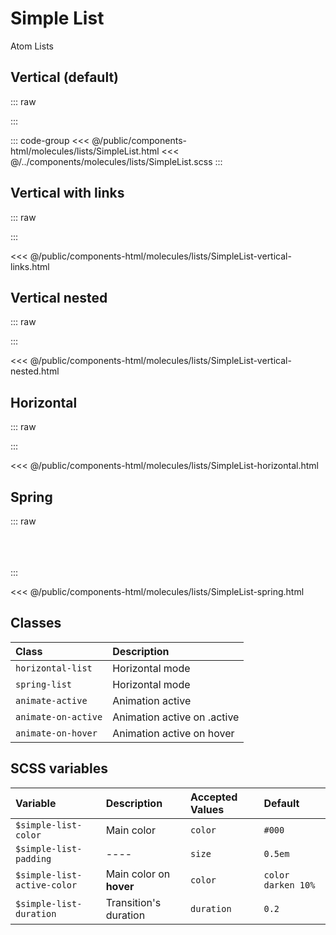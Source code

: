 # Simple List
<Badge type="tip">Atom</Badge> <Badge type="info">Lists</Badge>

## Vertical (default)

::: raw
<div class="dev-section with-restrictions">
    <!--@include: ../../public/components-html/molecules/lists/SimpleList.html -->
</div>
:::

::: code-group
<<< @/public/components-html/molecules/lists/SimpleList.html
<<< @/../components/molecules/lists/SimpleList.scss
:::

## Vertical with links

::: raw
<div class="dev-section">
    <!--@include: ../../public/components-html/molecules/lists/SimpleList-vertical-links.html -->
</div>
:::

<<< @/public/components-html/molecules/lists/SimpleList-vertical-links.html

## Vertical nested

::: raw
<div class="dev-section">
    <!--@include: ../../public/components-html/molecules/lists/SimpleList-vertical-nested.html -->
</div>
:::

<<< @/public/components-html/molecules/lists/SimpleList-vertical-nested.html

## Horizontal

::: raw
<div class="dev-section">
    <!--@include: ../../public/components-html/molecules/lists/SimpleList-horizontal.html -->
</div>
:::

<<< @/public/components-html/molecules/lists/SimpleList-horizontal.html

## Spring

::: raw
<br /><br />
<!--@include: ../../public/components-html/molecules/lists/SimpleList-spring.html -->
<br /><br />
:::

<<< @/public/components-html/molecules/lists/SimpleList-spring.html

## Classes

| Class               | Description                 |
|:--------------------|:----------------------------|
| `horizontal-list`   | Horizontal mode             |
| `spring-list`       | Horizontal mode             |
| `animate-active`    | Animation active            |
| `animate-on-active` | Animation active on .active |
| `animate-on-hover`  | Animation active on hover   |

## SCSS variables

| Variable                    | Description             | Accepted Values | Default            |
|:----------------------------|:------------------------|:----------------|:-------------------|
| `$simple-list-color`        | Main color              | `color`         | `#000`             |
| `$simple-list-padding`      | ----                    | `size`          | `0.5em`            |
| `$simple-list-active-color` | Main color on **hover** | `color`         | `color darken 10%` |
| `$simple-list-duration`     | Transition's duration   | `duration`      | `0.2`              |

<!-- ICONS -->

<div style="display: none">
    <svg id="icon" viewBox="0 0 24 24">
        <circle cx="12" cy="12" r="10" />
    </svg>
</div>

<style lang="scss">
@import "docs/theme.scss";

$simple-list-color: $primary-color;
$simple-list-active-color: $secondary-color;

@import "components/molecules/lists/SimpleList.scss";

.simple-list{
    border-left: 1px solid var(--vp-c-divider-light);
    border-right: 1px solid var(--vp-c-divider-light);
}
</style>